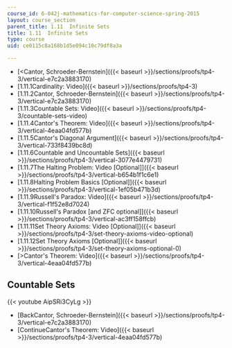 ```yaml
---
course_id: 6-042j-mathematics-for-computer-science-spring-2015
layout: course_section
parent_title: 1.11  Infinite Sets
title: 1.11  Infinite Sets
type: course
uid: ce0115c8a168b1d5e094c10c79df8a3a

---
```


*   [<Cantor, Schroeder-Bernstein]({{< baseurl >}}/sections/proofs/tp4-3/vertical-e7c2a3883170)
*   [1.11.1Cardinality: Video]({{< baseurl >}}/sections/proofs/tp4-3)
*   [1.11.2Cantor, Schroeder-Bernstein]({{< baseurl >}}/sections/proofs/tp4-3/vertical-e7c2a3883170)
*   [1.11.3Countable Sets: Video]({{< baseurl >}}/sections/proofs/tp4-3/countable-sets-video)
*   [1.11.4Cantor's Theorem: Video]({{< baseurl >}}/sections/proofs/tp4-3/vertical-4eaa04fd577b)
*   [1.11.5Cantor's Diagonal Argument]({{< baseurl >}}/sections/proofs/tp4-3/vertical-733f8439bc8d)
*   [1.11.6Countable and Uncountable Sets]({{< baseurl >}}/sections/proofs/tp4-3/vertical-3077e4479731)
*   [1.11.7The Halting Problem: Video \[Optional\]]({{< baseurl >}}/sections/proofs/tp4-3/vertical-b654b1f1c6e1)
*   [1.11.8Halting Problem Basics \[Optional\]]({{< baseurl >}}/sections/proofs/tp4-3/vertical-1ef05b471b3d)
*   [1.11.9Russell's Paradox: Video]({{< baseurl >}}/sections/proofs/tp4-3/vertical-f1f52e8d7024)
*   [1.11.10Russell's Paradox \[and ZFC optional\]]({{< baseurl >}}/sections/proofs/tp4-3/vertical-ac3ff158ffcb)
*   [1.11.11Set Theory Axioms: Video \[Optional\]]({{< baseurl >}}/sections/proofs/tp4-3/set-theory-axioms-video-optional)
*   [1.11.12Set Theory Axioms \[Optional\]]({{< baseurl >}}/sections/proofs/tp4-3/set-theory-axioms-optional-0)
*   [\>Cantor's Theorem: Video]({{< baseurl >}}/sections/proofs/tp4-3/vertical-4eaa04fd577b)

Countable Sets
--------------

{{< youtube AipSRi3CyLg >}}

*   [BackCantor, Schroeder-Bernstein]({{< baseurl >}}/sections/proofs/tp4-3/vertical-e7c2a3883170)
*   [ContinueCantor's Theorem: Video]({{< baseurl >}}/sections/proofs/tp4-3/vertical-4eaa04fd577b)